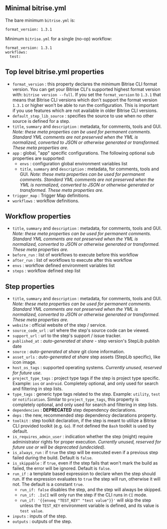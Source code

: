 ## Minimal bitrise.yml

The bare minimum `bitrise.yml` is:

```
format_version: 1.3.1
```

Minimum `bitrise.yml` for a single (no-op) workflow:

```
format_version: 1.3.1
workflows:
  test:
```

## Top level bitrise.yml properties

- `format_version` : this property declares the minimum Bitrise CLI format version.
  You can get your Bitrise CLI's supported highest format version with: `bitrise version --full`.
  If you set the `format_version` to `1.3.1` that means that Bitrise CLI versions which
  don't support the format version `1.3.1` or higher won't be able to run the configuration.
  This is important if you use features which are not available in older Bitrise CLI versions.
- `default_step_lib_source` : specifies the source to use when no other source is defined for a step.
- `title`, `summary` and `description` : metadata, for comments, tools and GUI.
  _Note: these meta properties can be used for permanent comments. Standard YML comments
  are not preserved when the YML is normalized, converted to JSON or otherwise
  generated or transformed. These meta properties are._
- `app` : global, "app" specific configurations. The following optional sub properties are supported:
    - `envs` : configuration global environment variables list
    - `title`, `summary` and `description` : metadata, for comments, tools and GUI.
      _Note: these meta properties can be used for permanent comments. Standard YML comments
      are not preserved when the YML is normalized, converted to JSON or otherwise
      generated or transformed. These meta properties are._
- `trigger_map` : Trigger Map definitions.
- `workflows` : workflow definitions.


## Workflow properties

- `title`, `summary` and `description` : metadata, for comments, tools and GUI.
  _Note: these meta properties can be used for permanent comments. Standard YML comments
  are not preserved when the YML is normalized, converted to JSON or otherwise
  generated or transformed. These meta properties are._
- `before_run` : list of workflows to execute before this workflow
- `after_run` : list of workflows to execute after this workflow
- `envs` : workflow defined environment variables list
- `steps` : workflow defined step list

## Step properties

- `title`, `summary` and `description` : metadata, for comments, tools and GUI.
  _Note: these meta properties can be used for permanent comments. Standard YML comments
  are not preserved when the YML is normalized, converted to JSON or otherwise
  generated or transformed. These meta properties are._
- `website` : official website of the step / service.
- `source_code_url` : url where the step's source code can be viewed.
- `support_url` : url to the step's support / issue tracker.
- `published_at` : _auto-generated at share_ - step version's StepLib publish date
- `source` : _auto-generated at share_ git clone information.
- `asset_urls` : _auto-generated at share_ step assets (StepLib specific), like icon image.
- `host_os_tags` : supported operating systems. _Currently unused, reserved for future use._
- `project_type_tags` : project type tags if the step is project type specific.
  Example: `ios` or `android`. Completely optional, and only used for search
  and filtering in step lists.
- `type_tags` : generic type tags related to the step.
  Example: `utility`, `test` or `notification`.
  Similar to `project_type_tags`, this property is completely optional, and only used for search
  and filtering in step lists.
- `dependencies` : __DEPRECATED__ step dependency declarations.
- `deps` : the new, recommended step dependency declarations property.
- `toolkit` : step toolkit declaration, if the step is meant to utilize
  a Bitrise CLI provided toolkit (e.g. `Go`). If not defined the `Bash`
  toolkit is used by default.
- `is_requires_admin_user` : indication whether the step (might)
  require administrator rights for proper execution.
  _Currently unused, reserved for future use or will be deprecated (undecided)._
- `is_always_run` : if `true` the step will be executed even if a previous step failed during the build.
  Default is `false`.
- `is_skippable` : if `true`, even if the step fails that won't mark the build as failed,
  the error will be ignored. Default is `false`.
- `run_if` : a template based expression to declare when the step should run.
  If the expression evaluates to `true` the step will run, otherwise it will not.
  The default is a constant `true`.
    - `run_if: false` disables the step, and the step will always be skipped.
    - `run_if: .IsCI` will only run the step if the CLI runs in `CI` mode.
    - `run_if: '{{enveq "TEST_KEY" "test value"}}'` will skip the step unless
      the `TEST_KEY` environment variable is defined, and its value is `test value`.
- `inputs` : inputs of the step.
- `outputs` : outputs of the step.
